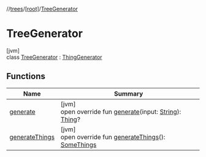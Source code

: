 //[trees](../../../index.md)/[[root]](../index.md)/[TreeGenerator](index.md)

# TreeGenerator

[jvm]\
class [TreeGenerator](index.md) : [ThingGenerator](../../../../../api/core/core/[root]/-thing-generator/index.md)

## Functions

| Name | Summary |
|---|---|
| [generate](generate.md) | [jvm]<br>open override fun [generate](generate.md)(input: [String](https://kotlinlang.org/api/latest/jvm/stdlib/kotlin/-string/index.html)): [Thing](../../../../../api/core/core/[root]/-thing/index.md)? |
| [generateThings](generate-things.md) | [jvm]<br>open override fun [generateThings](generate-things.md)(): [SomeThings](../index.md#617712201%2FClasslikes%2F-1432642670) |
